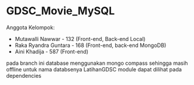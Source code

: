 # GDSC_Movie_MySQL

Anggota Kelompok:
- Mutawalli Nawwar - 132 (Front-end, Back-end Local)
- Raka Ryandra Guntara - 168 (Front-end, back-end MongoDB)
- Aini Khadija - 587 (Front-end)

pada branch ini database menggunakan mongo compass sehingga masih offline
untuk nama databsenya LatihanGDSC 
module dapat dilihat pada dependencies
